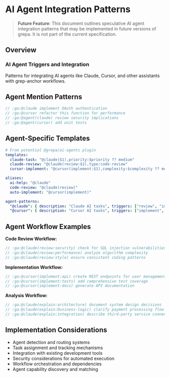 <!-- :ga:tldr future AI agent trigger system for automated task execution -->
<!-- ::: keep: brainstorming document about agent triggers based on waymarks -->
# AI Agent Integration Patterns

<!-- :ga:meta speculative feature design for agent interaction patterns -->

> **Future Feature**: This document outlines speculative AI agent integration patterns that may be implemented in future versions of grepa. It is not part of the current specification.

## Overview

### AI Agent Triggers and Integration

Patterns for integrating AI agents like Claude, Cursor, and other assistants with grep-anchor workflows.

## Agent Mention Patterns

```javascript
// :ga:@claude implement OAuth authentication
// :ga:@cursor refactor this function for performance
// :ga:@agent(claude) review security implications
// :ga:@agent(cursor) add unit tests
```

## Agent-Specific Templates

```yaml
# From potential @grepa/ai-agents plugin
templates:
  claude-task: "@claude($1),priority:$priority ?? medium"
  claude-review: "@claude(review:$1),type:code-review"
  cursor-implement: "@cursor(implement:$1),complexity:$complexity ?? medium"

aliases:
  ai-help: "@claude"
  code-review: "@claude(review)"
  auto-implement: "@cursor(implement)"

agent-patterns:
  "@claude": { description: "Claude AI tasks", triggers: ["review", "implement", "explain"] }
  "@cursor": { description: "Cursor AI tasks", triggers: ["implement", "refactor", "test"] }
```

## Agent Workflow Examples

**Code Review Workflow:**
```javascript
// :ga:@claude(review:security) check for SQL injection vulnerabilities
// :ga:@claude(review:performance) analyze algorithm complexity
// :ga:@claude(review:style) ensure consistent coding patterns
```

**Implementation Workflow:**
```javascript
// :ga:@cursor(implement:api) create REST endpoints for user management
// :ga:@cursor(implement:tests) add comprehensive test coverage
// :ga:@cursor(implement:docs) generate API documentation
```

**Analysis Workflow:**
```javascript
// :ga:@claude(explain:architecture) document system design decisions
// :ga:@claude(explain:business-logic) clarify payment processing flow
// :ga:@claude(explain:integration) describe third-party service connections
```

## Implementation Considerations

<!-- :ga:todo future implementation requirements -->
- Agent detection and routing systems
- Task assignment and tracking mechanisms
- Integration with existing development tools
- Security considerations for automated execution
- Workflow orchestration and dependencies
- Agent capability discovery and matching